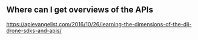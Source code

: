 ## Where can I get overviews of the APIs

https://apievangelist.com/2016/10/26/learning-the-dimensions-of-the-dji-drone-sdks-and-apis/

